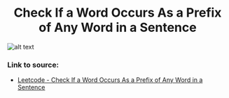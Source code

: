 <h1 align="center">Check If a Word Occurs As a Prefix of Any Word in a Sentence</h1>

![alt text](https://images2.imgbox.com/ba/8c/mzRa38xW_o.png?raw=true)


### Link to source: 
- <a href="https://leetcode.com/problems/check-if-a-word-occurs-as-a-prefix-of-any-word-in-a-sentence/">Leetcode - Check If a Word Occurs As a Prefix of Any Word in a Sentence</a>

